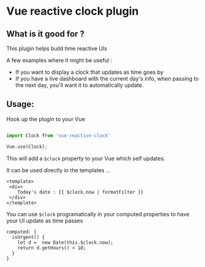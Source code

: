 # Vue reactive clock plugin


## What is it good for ?

This plugin helps build time reactive UIs

A few examples where it might be useful :

- If you want to display a clock that updates as time goes by
- If you have a live dashboard with the current day's info, when passing to the next day, you'll want it to automatically update.

## Usage:

Hook up the plugin to your Vue

```javascript

import Clock from 'vue-reactive-clock'

Vue.use(Clock);

```

This will add a `$clock` property to your Vue which self updates.

It can be used directly in the templates ...

```
<template>
 <div>
    Today's date : {{ $clock.now | formatFilter }}
 </div>
</template>
```

You can use `$clock` programatically in your computed properties to have your UI update as time passes

```
computed: {
  isUrgent() {
    let d =  new Date(this.$clock.now);
    return d.getHours() > 18;
  }
}
```




